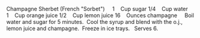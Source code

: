 Champagne Sherbet (French "Sorbet")
 
 
1    Cup sugar
1/4    Cup water
1    Cup orange juice
1/2    Cup lemon juice
16    Ounces champagne
 
 
Boil water and sugar for 5 minutes.  Cool the syrup and blend with the o.j., lemon juice and champagne.  Freeze in ice trays.
 
Serves 6.

